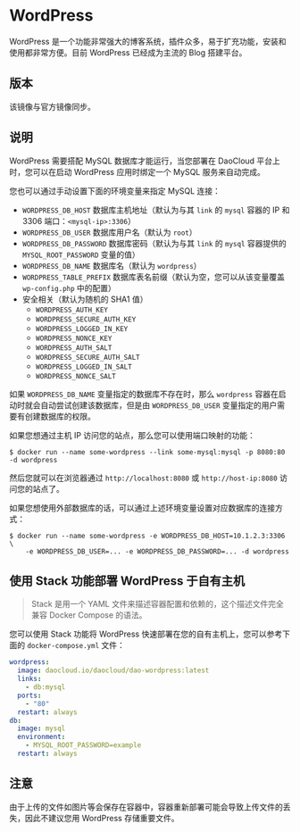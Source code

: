 # WordPress

WordPress 是一个功能非常强大的博客系统，插件众多，易于扩充功能，安装和使用都非常方便。目前 WordPress 已经成为主流的 Blog 搭建平台。

## 版本

该镜像与官方镜像同步。

## 说明

WordPress 需要搭配 MySQL 数据库才能运行，当您部署在 DaoCloud 平台上时，您可以在启动 WordPress 应用时绑定一个 MySQL 服务来自动完成。

您也可以通过手动设置下面的环境变量来指定 MySQL 连接：

- `WORDPRESS_DB_HOST` 数据库主机地址（默认为与其 `link` 的 `mysql` 容器的 IP 和 3306 端口：`<mysql-ip>:3306`）
- `WORDPRESS_DB_USER` 数据库用户名（默认为 `root`）
- `WORDPRESS_DB_PASSWORD` 数据库密码（默认为与其 `link` 的 `mysql` 容器提供的 `MYSQL_ROOT_PASSWORD` 变量的值）
- `WORDPRESS_DB_NAME` 数据库名（默认为 `wordpress`）
- `WORDPRESS_TABLE_PREFIX` 数据库表名前缀（默认为空，您可以从该变量覆盖 `wp-config.php` 中的配置）
- 安全相关（默认为随机的 SHA1 值）
	+ `WORDPRESS_AUTH_KEY`
	+ `WORDPRESS_SECURE_AUTH_KEY`
	+ `WORDPRESS_LOGGED_IN_KEY`
	+ `WORDPRESS_NONCE_KEY`
	+ `WORDPRESS_AUTH_SALT`
	+ `WORDPRESS_SECURE_AUTH_SALT`
	+ `WORDPRESS_LOGGED_IN_SALT`
	+ `WORDPRESS_NONCE_SALT`

如果 `WORDPRESS_DB_NAME` 变量指定的数据库不存在时，那么 `wordpress` 容器在启动时就会自动尝试创建该数据库，但是由 `WORDPRESS_DB_USER` 变量指定的用户需要有创建数据库的权限。

如果您想通过主机 IP 访问您的站点，那么您可以使用端口映射的功能：

```console
$ docker run --name some-wordpress --link some-mysql:mysql -p 8080:80 -d wordpress
```

然后您就可以在浏览器通过 `http://localhost:8080` 或 `http://host-ip:8080` 访问您的站点了。

如果您想使用外部数据库的话，可以通过上述环境变量设置对应数据库的连接方式：

```console
$ docker run --name some-wordpress -e WORDPRESS_DB_HOST=10.1.2.3:3306 \
    -e WORDPRESS_DB_USER=... -e WORDPRESS_DB_PASSWORD=... -d wordpress
```

## 使用 Stack 功能部署 WordPress 于自有主机

> Stack 是用一个 YAML 文件来描述容器配置和依赖的，这个描述文件完全兼容 Docker Compose 的语法。

您可以使用 Stack 功能将 WordPress 快速部署在您的自有主机上，您可以参考下面的 `docker-compose.yml` 文件：

```yaml
wordpress: 
  image: daocloud.io/daocloud/dao-wordpress:latest 
  links: 
    - db:mysql 
  ports: 
    - "80" 
  restart: always 
db: 
  image: mysql 
  environment: 
    - MYSQL_ROOT_PASSWORD=example 
  restart: always
```

## 注意

由于上传的文件如图片等会保存在容器中，容器重新部署可能会导致上传文件的丢失，因此不建议您用 WordPress 存储重要文件。